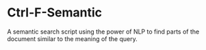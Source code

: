 # Ctrl-F-Semantic
A semantic search script using the power of NLP to find parts of the document similar to the meaning of the query.
